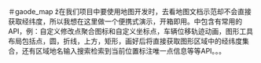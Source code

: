 ＃gaode_map
ž在我们项目中要使用地图开发时，去看地图文档示范却不会直接获取经纬度，所以我想在这里做一个便携式演示，开箱即用。中包含有常用的API，例：自定义修改点聚合图标和自定义坐标点，车辆位移轨迹动画，图形工具布局包括点，圆，折线，上方，矩形，画好后将直接获取图形区域中的经纬度集合，还有区域地名输入搜索检索到当前位置标注唯一点信息等等API。。。
